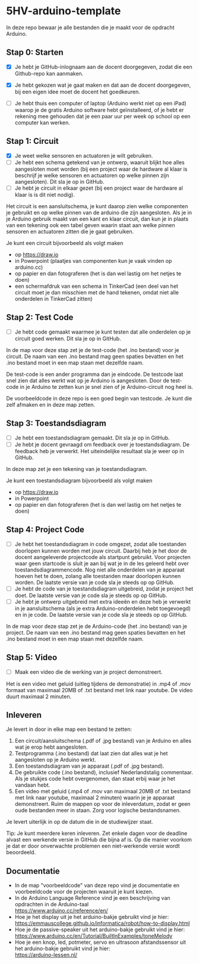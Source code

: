 # 5HV-arduino-template
In deze repo bewaar je alle bestanden die je maakt voor de opdracht Arduino.

## Stap 0: Starten
- [x]	Je hebt je GitHub-inlognaam aan de docent doorgegeven, zodat die een Github-repo kan aanmaken.
- [x]	Je hebt gekozen wat je gaat maken en dat aan de docent doorgegeven, bij een eigen idee moet de docent het goedkeuren.
- [ ]	Je hebt thuis een computer of laptop (Arduino werkt niet op een iPad) waarop je de gratis Arduino software hebt geïnstalleerd, of je hebt er rekening mee gehouden dat je een paar uur per week op school op een computer kan werken.


## Stap 1: Circuit

- [x] Je weet welke sensoren en actuatoren je wilt gebruiken.
- [ ] Je hebt een schema getekend van je ontwerp, waaruit blijkt hoe alles aangesloten moet worden (bij een project waar de hardware al klaar is beschrijf je welke sensoren en actuatoren op welke pinnen zijn aangesloten). Dit sla je op in GitHub.
- [ ] Je hebt je circuit in elkaar gezet (bij een project waar de hardware al klaar is is dit niet nodig).

Het circuit is een aansluitschema, je kunt daarop zien welke componenten je gebruikt en op welke pinnen van de arduino die zijn aangesloten. Als je in je Arduino gebruik maakt van een kant en klaar circuit, dan kun je in plaats van een tekening ook een tabel geven waarin staat aan welke pinnen sensoren en actuatoren zitten die je gaat gebruiken.

Je kunt een circuit bijvoorbeeld als volgt maken
- op https://draw.io
- in Powerpoint (plaatjes van componenten kun je vaak vinden op arduino.cc)
- op papier en dan fotograferen (het is dan wel lastig om het netjes te doen)
- een schermafdruk van een schema in TinkerCad (een deel van het circuit moet je dan misschien met de hand tekenen, omdat niet alle onderdelen in TinkerCad zitten)


## Stap 2: Test Code
- [ ] Je hebt code gemaakt waarmee je kunt testen dat alle onderdelen op je circuit goed werken. Dit sla je op in GitHub.

In de map voor deze stap zet je de test-code (het .ino bestand) voor je circuit. De naam van een .ino bestand mag geen spaties bevatten en het .ino bestand moet in een map staan met dezelfde naam.

De test-code is een ander programma dan je eindcode. De testcode laat snel zien dat alles werkt wat op je Arduino is aangesloten. Door de test-code in je Arduino te zetten kun je snel zien of je Arduino-circuit nog heel is.

De voorbeeldcode in deze repo is een goed begin van testcode. Je kunt die zelf afmaken en in deze map zetten.

## Stap 3: Toestandsdiagram 
- [ ] Je hebt een toestandsdiagram gemaakt. Dit sla je op in GitHub.
- [ ] Je hebt je docent gevraagd om feedback over je toestandsdiagram. De feedback heb je verwerkt. Het uiteindelijke resultaat sla je weer op in GitHub.

In deze map zet je een tekening van je toestandsdiagram.

Je kunt een toestandsdiagram bijvoorbeeld als volgt maken
- op https://draw.io
- in Powerpoint
- op papier en dan fotograferen (het is dan wel lastig om het netjes te doen)

## Stap 4: Project Code

- [ ] Je hebt het toestandsdiagram in code omgezet, zodat alle toestanden doorlopen kunnen worden met jouw circuit. Daarbij heb je het door de docent aangeleverde projectcode als startpunt gebruikt. Voor projecten waar geen startcode is sluit je aan bij wat je in de les geleerd hebt over toestandsdiagrammencode. Nog niet alle onderdelen van je apparaat hoeven het te doen, zolang alle toestanden maar doorlopen kunnen worden. De laatste versie van je code sla je steeds op op GitHub.
- [ ]	Je hebt de code van je toestandsdiagram uitgebreid, zodat je project het doet. De laatste versie van je code sla je steeds op op GitHub.
- [ ]	Je hebt je ontwerp uitgebreid met extra ideeën en deze heb je verwerkt in je aansluitschema (als je extra Arduino-onderdelen hebt toegevoegd) en in je code. De laatste versie van je code sla je steeds op op GitHub.

In de map voor deze stap zet je de Arduino-code (het .ino bestand) van je project. De naam van een .ino bestand mag geen spaties bevatten en het .ino bestand moet in een map staan met dezelfde naam.

## Stap 5: Video
- [ ] Maak een video die de werking van je project demonstreert.

Het is een video met geluid (uitleg tijdens de demonstratie) in .mp4 of .mov formaat van maximaal 20MB of .txt bestand met link naar youtube. De video duurt maximaal 2 minuten.

## Inleveren
Je levert in door in elke map een bestand te zetten:
1.	Een circuit/aansluitschema (.pdf of .jpg bestand) van je Arduino en alles wat je erop hebt aangesloten.
2.	Testprogramma (.ino bestand) dat laat zien dat alles wat je het aangesloten op je Arduino werkt.
3.	Een toestandsdiagram van je apparaat (.pdf of .jpg bestand).
4.	De gebruikte code (.ino bestand), inclusief Nederlandstalig commentaar. Als je stukjes code hebt overgenomen, dan staat erbij waar je het vandaan hebt.
5.	Een video met geluid (.mp4 of .mov van maximaal 20MB of .txt bestand met link naar youtube, maximaal 2 minuten) waarin je je apparaat demonstreert.
Ruim de mappen op voor de inleverdatum, zodat er geen oude bestanden meer in staan. Zorg voor logische bestandsnamen.

Je levert uiterlijk in op de datum die in de studiewijzer staat.

Tip: Je kunt meerdere keren inleveren. Zet enkele dagen voor de deadline alvast een werkende versie in GitHub die bijna af is. Op die manier voorkom je dat er door onverwachte problemen een niet-werkende versie wordt beoordeeld.

## Documentatie
- In de map "voorbeeldcode" van deze repo vind je documentatie en voorbeeldcode voor de projecten waaruit je kunt kiezen.
- In de Arduino Language Reference vind je een beschrijving van opdrachten in de Arduino-taal <br>
https://www.arduino.cc/reference/en/
- Hoe je het display uit je het arduino-bakje gebruikt vind je hier: <br>
https://emmauscollege.github.io/informatica/robot/how-to-display.html
- Hoe je de passive-speaker uit het arduino-bakje gebruikt vind je hier: <br>
https://www.arduino.cc/en/Tutorial/BuiltInExamples/toneMelody
- Hoe je een knop, led, potmeter, servo en ultrasoon afstandssensor uit het arduino-bakje gebruikt vind je hier: <br>
https://arduino-lessen.nl/

